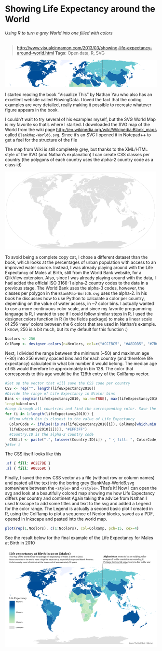 # Showing Life Expectancy around the World

###### Using R to turn a grey World into one filled with colors
> http://www.visualcinnamon.com/2013/03/showing-life-expectancy-around-world.html
> **Tags:** Open data, R, SVG

![](./WorlMapLifeExpectancyBanner.png)

I started reading the book “Visualize This” by Nathan Yau who also has an excellent website called FlowingData. I loved the fact that the coding examples are very detailed, really making it possible to recreate whatever figure appears in the book.

I couldn’t wait to try several of his examples myself, but the SVG World Map is my favorite so that’s where I started. I downloaded the SVG map of the World from the wiki page http://en.wikipedia.org/wiki/Wikipedia:Blank_maps called ``BlankMap-World6.svg``. Since it’s an SVG I opened it in Notepad++ to get a feel for the structure of the file

The map from Wiki is still completely grey, but thanks to the XML/HTML style of the SVG (and Nathan’s explanation) I can create CSS classes per country (the polygons of each country uses the alpha-2 country code as a class id)

![](./BlankMap-World6_svg.png)

To avoid being a complete copy cat, I chose a different dataset than the book, which looks at the percentages of urban population with access to an improved water source. Instead, I was already playing around with the Life Expectancy of Males at Birth, still from the World Bank website, for a QlikView extension.
Also, since I was already playing around with the data, I had added the official ISO 3166-1 alpha-2 country codes to the data in a previous stage. The World Bank uses the alpha-3 codes, however, the classes per polygon in the ``BlankMap-World6.svg`` uses the alpha-2.
In his book he discusses how to use Python to calculate a color per country, depending on the value of water access, in ~7 color bins. I actually wanted to use a more continuous color scale, and since my favorite programming language is R, I wanted to see if I could follow similar steps in R.
I used the designer.colors function in R (in the fields package) to make a linear scale of 256 ‘new’ colors between the 6 colors that are used in Nathan’s example. I know, 256 is a bit much, but its my default for this function :)

```R
Ncolors <- 256
ColRamp <- designer.colors(n=Ncolors, col=c("#CCEBC5", "#A8DDB5", "#7BCCC4", "#4EB3D3", "#08589E", "#08589E"))
```

Next, I divided the range between the minimum (~50) and maximum age (~80) into 256 evenly spaced bins and for each country (and therefore life expectancy) calculated in what bin number it would belong. The median age of 65 would therefore lie approximately in bin 128. The color that corresponds to this age would be the 128th entry of the ColRamp vector.

```R
#Set up the vector that will save the CSS code per country
CSS <- rep("", length(lifeExpectancy2010))
#Divide the range of Life Expectancy in Ncolor bins
Bins <- seq(min(lifeExpectancy2010, na.rm=TRUE), max(lifeExpectancy2010, na.rm=TRUE),
length=Ncolors)
#Loop through all countries and find the corresponding color. Save the CSS text in a vector
for (i in 1:length(lifeExpectancy2010)) {
  #Find which Bin is closest to the value of Life Expectancy
  ColorCode <- ifelse(!is.na(lifeExpectancy2010[i]), ColRamp[which.min(abs(Bins-
  lifeExpectancy2010[i]))], "#EFF3FF")
  #Country.ID is the alpha-2 country code
  CSS[i] <- paste(".", tolower(Country.ID[i]) , " { fill: ", ColorCode, " }", sep="")
}#for i
```

The CSS itself looks like this

```css
.af { fill: #C2E7BE }
.al { fill: #06559C }
```

Finally, I saved the new CSS vector as a file (without row or column names) and pasted all the text into the boring grey BlankMap-World6.svg somewhere between the ``<style>`` and ``</style>``. That’s it! Now I can open the svg and look at a beautifully colored map showing me how Life Expectancy differs per country and continent
Again taking the advice from Nathan I used Inkscape to add some titles and text to the svg and added a Legend for the color range. The Legend is actually a second basic plot I created in R, using the ColRamp to plot a sequence of Ncolor blocks, saved as a PDF, opened in Inkscape and pasted into the world map.

```R
plot(rep(1,Ncolors), c(1:Ncolors), col=ColRamp, pch=15, cex=4)
```

See the result below for the final example of the Life Expectancy for Males at Birth in 2010

![](./WorlMapLifeExpectancyPath.png)
